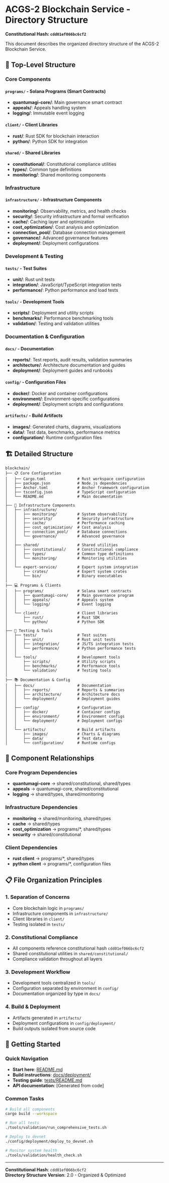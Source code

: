# ACGS-2 Blockchain Service - Directory Structure

**Constitutional Hash: `cdd01ef066bc6cf2`**

This document describes the organized directory structure of the ACGS-2 Blockchain Service.

## 📁 Top-Level Structure

### Core Components

#### `programs/` - Solana Programs (Smart Contracts)
- **quantumagi-core/**: Main governance smart contract
- **appeals/**: Appeals handling system
- **logging/**: Immutable event logging

#### `client/` - Client Libraries
- **rust/**: Rust SDK for blockchain interaction
- **python/**: Python SDK for integration

#### `shared/` - Shared Libraries
- **constitutional/**: Constitutional compliance utilities
- **types/**: Common type definitions
- **monitoring/**: Shared monitoring components

### Infrastructure

#### `infrastructure/` - Infrastructure Components
- **monitoring/**: Observability, metrics, and health checks
- **security/**: Security infrastructure and formal verification
- **cache/**: Caching layer and optimization
- **cost_optimization/**: Cost analysis and optimization
- **connection_pool/**: Database connection management
- **governance/**: Advanced governance features
- **deployment/**: Deployment configurations

### Development & Testing

#### `tests/` - Test Suites
- **unit/**: Rust unit tests
- **integration/**: JavaScript/TypeScript integration tests  
- **performance/**: Python performance and load tests

#### `tools/` - Development Tools
- **scripts/**: Deployment and utility scripts
- **benchmarks/**: Performance benchmarking tools
- **validation/**: Testing and validation utilities

### Documentation & Configuration

#### `docs/` - Documentation
- **reports/**: Test reports, audit results, validation summaries
- **architecture/**: Architecture documentation and guides
- **deployment/**: Deployment guides and runbooks

#### `config/` - Configuration Files
- **docker/**: Docker and container configurations
- **environment/**: Environment-specific configurations
- **deployment/**: Deployment scripts and configurations

#### `artifacts/` - Build Artifacts
- **images/**: Generated charts, diagrams, visualizations
- **data/**: Test data, benchmarks, performance metrics
- **configuration/**: Runtime configuration files

## 🏗️ Detailed Structure

```
blockchain/
├── 📋 Core Configuration
│   ├── Cargo.toml              # Rust workspace configuration
│   ├── package.json            # Node.js dependencies
│   ├── Anchor.toml             # Anchor framework configuration
│   ├── tsconfig.json           # TypeScript configuration
│   └── README.md               # Main documentation
│
├── 🔧 Infrastructure Components
│   ├── infrastructure/
│   │   ├── monitoring/         # System observability
│   │   ├── security/           # Security infrastructure
│   │   ├── cache/              # Performance caching
│   │   ├── cost_optimization/  # Cost analysis
│   │   ├── connection_pool/    # Database connections
│   │   └── governance/         # Advanced governance
│   │
│   ├── shared/                 # Shared utilities
│   │   ├── constitutional/     # Constitutional compliance
│   │   ├── types/              # Common type definitions
│   │   └── monitoring/         # Monitoring utilities
│   │
│   └── expert-service/         # Expert system integration
│       ├── crates/             # Expert system crates
│       └── bin/                # Binary executables
│
├── 💻 Programs & Clients
│   ├── programs/               # Solana smart contracts
│   │   ├── quantumagi-core/    # Main governance program
│   │   ├── appeals/            # Appeals system
│   │   └── logging/            # Event logging
│   │
│   └── client/                 # Client libraries
│       ├── rust/               # Rust SDK
│       └── python/             # Python SDK
│
├── 🧪 Testing & Tools
│   ├── tests/                  # Test suites
│   │   ├── unit/               # Rust unit tests
│   │   ├── integration/        # JS/TS integration tests
│   │   └── performance/        # Python performance tests
│   │
│   └── tools/                  # Development tools
│       ├── scripts/            # Utility scripts
│       ├── benchmarks/         # Performance tools
│       └── validation/         # Testing tools
│
├── 📚 Documentation & Config
│   ├── docs/                   # Documentation
│   │   ├── reports/            # Reports & summaries
│   │   ├── architecture/       # Architecture docs
│   │   └── deployment/         # Deployment guides
│   │
│   ├── config/                 # Configuration
│   │   ├── docker/             # Container configs
│   │   ├── environment/        # Environment configs
│   │   └── deployment/         # Deployment configs
│   │
│   └── artifacts/              # Build artifacts
│       ├── images/             # Charts & diagrams
│       ├── data/               # Test data
│       └── configuration/      # Runtime configs
```

## 🔗 Component Relationships

### Core Program Dependencies
- **quantumagi-core** → shared/constitutional, shared/types
- **appeals** → quantumagi-core, shared/constitutional  
- **logging** → shared/types, shared/monitoring

### Infrastructure Dependencies
- **monitoring** → shared/monitoring, shared/types
- **cache** → shared/types
- **cost_optimization** → programs/*, shared/types
- **security** → shared/constitutional

### Client Dependencies
- **rust client** → programs/*, shared/types
- **python client** → programs/*, configuration files

## 📋 File Organization Principles

### 1. **Separation of Concerns**
- Core blockchain logic in `programs/`
- Infrastructure components in `infrastructure/`
- Client libraries in `client/`
- Testing isolated in `tests/`

### 2. **Constitutional Compliance**
- All components reference constitutional hash `cdd01ef066bc6cf2`
- Shared constitutional utilities in `shared/constitutional/`
- Compliance validation throughout all layers

### 3. **Development Workflow**
- Development tools centralized in `tools/`
- Configuration separated by environment in `config/`
- Documentation organized by type in `docs/`

### 4. **Build & Deployment**
- Artifacts generated in `artifacts/`
- Deployment configurations in `config/deployment/`
- Build outputs isolated from source code

## 🚀 Getting Started

### Quick Navigation
- **Start here**: [README.md](../../README.md)
- **Build instructions**: [docs/deployment/](../deployment/)
- **Testing guide**: [tests/README.md](../../tests/README.md)
- **API documentation**: [Generated from code]

### Common Tasks
```bash
# Build all components
cargo build --workspace

# Run all tests
./tools/validation/run_comprehensive_tests.sh

# Deploy to devnet
./config/deployment/deploy_to_devnet.sh

# Monitor system health
./tools/validation/health_check.sh
```

---
**Constitutional Hash**: `cdd01ef066bc6cf2`  
**Directory Structure Version**: 2.0 - Organized & Optimized